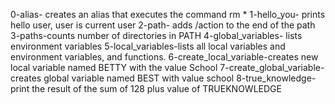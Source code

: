 0-alias- creates an alias that executes the command rm *
1-hello_you- prints hello user, user is current user
2-path- adds /action to the end of the path
3-paths-counts number of directories in PATH
4-global_variables- lists environment variables
5-local_variables-lists all local variables and environment variables, and functions.
6-create_local_variable-creates new local variable named BETTY with the value School
7-create_global_variable- creates global variable named BEST with value school
8-true_knowledge- print the result of the sum of 128 plus value of TRUEKNOWLEDGE